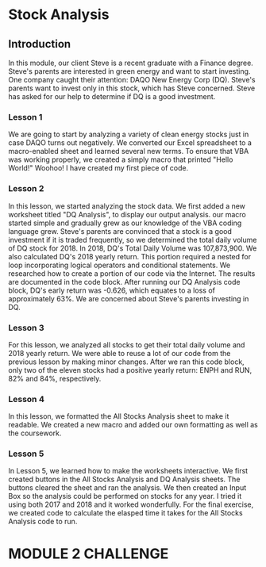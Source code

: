 # Stock Analysis
## Introduction
In this module, our client Steve is a recent graduate with a Finance degree.  Steve's parents are interested in green energy and want to start investing.  One company caught their attention:  DAQO New Energy Corp (DQ).  Steve's parents want to invest only in this stock, which has Steve concerned.  Steve has asked for our help to determine if DQ is a good investment.  
### Lesson 1
We are going to start by analyzing a variety of clean energy stocks just in case DAQO turns out negatively.  We converted our Excel spreadsheet to a macro-enabled sheet and learned several new terms.  To ensure that VBA was working properly, we created a simply macro that printed "Hello World!"  Woohoo!  I have created my first piece of code.  
### Lesson 2
In this lesson, we started analyzing the stock data.  We first added a new worksheet titled "DQ Analysis", to display our output analysis.  our macro started simple and gradually grew as our knowledge of the VBA coding language grew.  Steve's parents are convinced that a stock is a good investment if it is traded frequently, so we determined the total daily volume of DQ stock for 2018.   In 2018, DQ's Total Daily Volume was 107,873,900.  We also calculated DQ's 2018 yearly return.  This portion required a nested for loop incorporating logical operators and conditional statements.  We researched how to create a portion of our code via the Internet.  The results are documented in the code block.  After running our DQ Analysis code block, DQ's early return was -0.626, which equates to a loss of approximately 63%.  We are concerned about Steve's parents investing in DQ.  
### Lesson 3
For this lesson, we analyzed all stocks to get their total daily volume and 2018 yearly return.  We were able to reuse a lot of our code from the previous lesson by making minor changes.  After we ran this code block, only two of the eleven stocks had a positive yearly return:  ENPH and RUN, 82% and 84%, respectively.  
### Lesson 4
In this lesson, we formatted the All Stocks Analysis sheet to make it readable.  We created a new macro and added our own formatting as well as the coursework.  
### Lesson 5
In Lesson 5, we learned how to make the worksheets interactive.  We first created buttons in the All Stocks Analysis and DQ Analysis sheets.  The buttons cleared the sheet and ran the analysis.  We then created an Input Box so the analysis could be performed on stocks for any year.  I tried it using both 2017 and 2018 and it worked wonderfully.  For the final exercise, we created code to calculate the elasped time it takes for the All Stocks Analysis code to run.  
# MODULE 2 CHALLENGE
